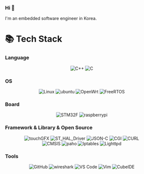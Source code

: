 ### Hi 👋
I'm an embedded software engineer in Korea.
<!--
**smtobs/smtobs** is a ✨ _special_ ✨ repository because its `README.md` (this file) appears on your GitHub profile.

Here are some ideas to get you started:

- 🔭 I’m currently working on ...
- 🌱 I’m currently learning ...
- 👯 I’m looking to collaborate on ...
- 🤔 I’m looking for help with ...
- 💬 Ask me about ...
- 📫 How to reach me: ...
- 😄 Pronouns: ...
- ⚡ Fun fact: ...
-->

<div align=left><h1>📚 Tech Stack</h1></div>

### Language

<p align="center">
  <img alt="C++" src="https://img.shields.io/badge/C++-00599C?style=for-the-badge&logo=c%2b%2b">
  <img alt="C" src="https://img.shields.io/badge/C-A8B9CC?style=for-the-badge&logo=c&logoColor=white">
</p>
  
### OS

<p align="center">
  <img alt="Linux" src="https://img.shields.io/badge/Linux-FCC624?style=for-the-badge&logo=linux&logoColor=black">
  <img alt="ubuntu" src="https://img.shields.io/badge/ubuntu-E95420?style=for-the-badge&logo=ubuntu&logoColor=black">
  <img alt="OpenWrt" src="https://img.shields.io/badge/OpenWrt-0084ab?style=for-the-badge&logo=OpenWrt&logoColor=black">
  <img alt="FreeRTOS" src="https://img.shields.io/badge/FreeRTOS-8ac55e?style=for-the-badge&logo=freertos">
</p>

### Board

<p align="center">
  <img alt="STM32F" src="https://img.shields.io/badge/STM32F429I_DISC1-03234B?style=for-the-badge&logo=stmicroelectronics&logoColor=white">
  <img alt="raspberrypi" src="https://img.shields.io/badge/raspberrypi-A22846?style=for-the-badge&logo=raspberrypi&logoColor=black">
</p>

### Framework & Library & Open Source
<p align="center">
  <img alt="touchGFX" src="https://img.shields.io/badge/touch GFX-0084ab?style=for-the-badge&logo=touchGFX&logoColor=white">
  <img alt="ST_HAL_Driver" src="https://img.shields.io/badge/ST_HAL_Driver-03234B?style=for-the-badge&logo=ST_HAL_Driver&logoColor=white">
  <img alt="JSON-C" src="https://img.shields.io/badge/JSON C-000000?style=for-the-badge&logo=json&logoColor=white">
  <img alt="CGI" src="https://img.shields.io/badge/Lib_CGI-E95420?style=for-the-badge&logo=Lib_CGI&logoColor=white">
  <img alt="CURL" src="https://img.shields.io/badge/Lib_CURL-073551?style=for-the-badge&logo=curl&logoColor=white">
  </br>
  <img alt="CMSIS" src="https://img.shields.io/badge/CMSIS-4EAA25?style=for-the-badge&logo=cmsis&logoColor=white">
  <img alt="paho" src="https://img.shields.io/badge/paho-660066?style=for-the-badge&logo=mqtt&logoColor=black">
  <img alt="Iptables" src="https://img.shields.io/badge/Iptables-1527c2?style=for-the-badge&logo=Iptables&logoColor=white">
  <img alt="Lighttpd" src="https://img.shields.io/badge/lighttpd-555555?style=for-the-badge&logo=lighttpd&logoColor=white">
</p>

### Tools

<p align="center">
  <img alt="GitHub" src="https://img.shields.io/badge/GitHub-181717?style=for-the-badge&logo=GitHub&logoColor=white">
  <img alt="wireshark" src="https://img.shields.io/badge/wireshark-1679A7?logo=wireshark&logoColor=fff&style=for-the-badge">
  <img alt="VS Code" src="https://img.shields.io/badge/VSCode-3860c4?style=for-the-badge&logo=visual-studio-code&logoColor=white">
  <img alt="Vim" src="https://img.shields.io/badge/Vim-019733?logo=vim&logoColor=fff&style=for-the-badge">
  <img alt="CubeIDE" src="https://img.shields.io/badge/CubeIDE-0084ab?style=for-the-badge&logo=arm&logoColor=white">
   <br/>
</p>

